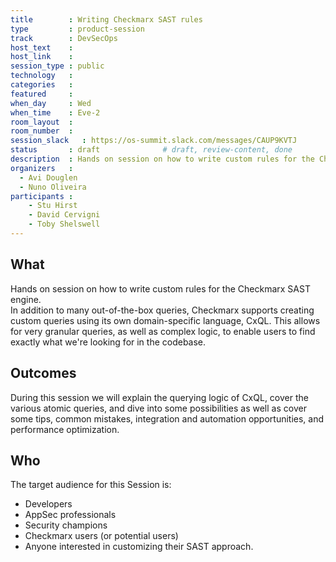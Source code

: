 ```yaml
---
title        : Writing Checkmarx SAST rules
type         : product-session
track        : DevSecOps
host_text    :
host_link    :
session_type : public
technology   :
categories   :
featured     :
when_day     : Wed
when_time    : Eve-2
room_layout  :
room_number  :
session_slack   : https://os-summit.slack.com/messages/CAUP9KVTJ
status       : draft              # draft, review-content, done
description  : Hands on session on how to write custom rules for the Checkmarx SAST engine
organizers   : 
  - Avi Douglen
  - Nuno Oliveira
participants :
    - Stu Hirst
    - David Cervigni
    - Toby Shelswell
---
```


## What

Hands on session on how to write custom rules for the Checkmarx SAST engine.   
In addition to many out-of-the-box queries, Checkmarx supports creating custom queries using its own domain-specific language, CxQL. This allows for very granular queries, as well as complex logic, to enable users to find exactly what we're looking for in the codebase. 

## Outcomes

During this session we will explain the querying logic of CxQL, cover the various atomic queries, and dive into some possibilities as well as cover some tips, common mistakes, integration and automation opportunities, and performance optimization. 

## Who 

The target audience for this Session is:  
 - Developers 
 - AppSec professionals
 - Security champions
 - Checkmarx users (or potential users)
 - Anyone interested in customizing their SAST approach. 
 
